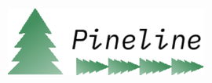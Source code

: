 <p align="center">
  <a href="https://pineline.readthedocs.io/">
    <img alt="Pineline"
    src="./docs/source/_static/logo.png"
    width=400>
  </a>
</p>
